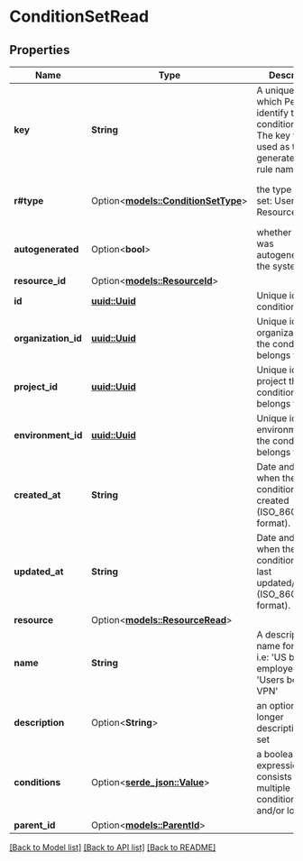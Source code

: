 # ConditionSetRead

## Properties

Name | Type | Description | Notes
------------ | ------------- | ------------- | -------------
**key** | **String** | A unique id by which Permit will identify the condition set. The key will be used as the generated rego rule name. | 
**r#type** | Option<[**models::ConditionSetType**](ConditionSetType.md)> | the type of the set: UserSet or ResourceSet | [optional][default to Userset]
**autogenerated** | Option<**bool**> | whether the set was autogenerated by the system. | [optional][default to false]
**resource_id** | Option<[**models::ResourceId**](Resource_Id.md)> |  | [optional]
**id** | [**uuid::Uuid**](uuid::Uuid.md) | Unique id of the condition set | 
**organization_id** | [**uuid::Uuid**](uuid::Uuid.md) | Unique id of the organization that the condition set belongs to. | 
**project_id** | [**uuid::Uuid**](uuid::Uuid.md) | Unique id of the project that the condition set belongs to. | 
**environment_id** | [**uuid::Uuid**](uuid::Uuid.md) | Unique id of the environment that the condition set belongs to. | 
**created_at** | **String** | Date and time when the condition set was created (ISO_8601 format). | 
**updated_at** | **String** | Date and time when the condition set was last updated/modified (ISO_8601 format). | 
**resource** | Option<[**models::ResourceRead**](ResourceRead.md)> |  | [optional]
**name** | **String** | A descriptive name for the set, i.e: 'US based employees' or 'Users behind VPN' | 
**description** | Option<**String**> | an optional longer description of the set | [optional]
**conditions** | Option<[**serde_json::Value**](.md)> | a boolean expression that consists of multiple conditions, with and/or logic. | [optional][default to {}]
**parent_id** | Option<[**models::ParentId**](Parent_Id.md)> |  | [optional]

[[Back to Model list]](../README.md#documentation-for-models) [[Back to API list]](../README.md#documentation-for-api-endpoints) [[Back to README]](../README.md)


